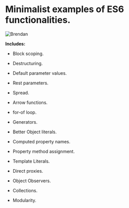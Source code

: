 # Minimalist examples of ES6 functionalities.

![Brendan](http://i1.ytimg.com/vi/NJxB0Pp69IQ/maxresdefault.jpg)

__Includes:__

* Block scoping.
    
* Destructuring.
    
* Default parameter values.
    
* Rest parameters.
    
* Spread.

* Arrow functions.

* for-of loop.

* Generators.

* Better Object literals.

* Computed property names.

* Property method assignment.

* Template Literals.

* Direct proxies.

* Object Observers.

* Collections.

* Modularity.

